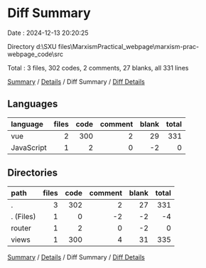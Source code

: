 # Diff Summary

Date : 2024-12-13 20:20:25

Directory d:\\SXU files\\MarxismPractical_webpage\\marxism-prac-webpage_code\\src

Total : 3 files,  302 codes, 2 comments, 27 blanks, all 331 lines

[Summary](results.md) / [Details](details.md) / Diff Summary / [Diff Details](diff-details.md)

## Languages
| language | files | code | comment | blank | total |
| :--- | ---: | ---: | ---: | ---: | ---: |
| vue | 2 | 300 | 2 | 29 | 331 |
| JavaScript | 1 | 2 | 0 | -2 | 0 |

## Directories
| path | files | code | comment | blank | total |
| :--- | ---: | ---: | ---: | ---: | ---: |
| . | 3 | 302 | 2 | 27 | 331 |
| . (Files) | 1 | 0 | -2 | -2 | -4 |
| router | 1 | 2 | 0 | -2 | 0 |
| views | 1 | 300 | 4 | 31 | 335 |

[Summary](results.md) / [Details](details.md) / Diff Summary / [Diff Details](diff-details.md)